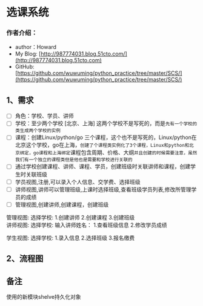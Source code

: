 # 选课系统 

### 作者介绍：
* author：Howard
* My Blog: [http://987774031.blog.51cto.com/](http://987774031.blog.51cto.com)  
* GitHub: [https://github.com/wuwuming/python_practice/tree/master/SCS/](https://github.com/wuwuming/python_practice/tree/master/SCS/)

## 1、需求
- [ ] 角色：学校、学员、讲师
- [ ] 学校：至少两个学校  [北京、上海]  这两个学校不是写死的，而是`先有一个学校的类生成两个学校的实例`
- [ ] 课程：创建Linux/python/go 三个课程，这个也不是写死的，Linux/python在北京这个学校，go在上海，`创建了个课程类实例化了3个课程，Linux和python和北京绑定，go课程和上海绑定`课程包含周期、价格、大纲`并且创建的时候需要注意，虽然我们有一个独立的课程类但是他也是需要和学校进行关联的`
- [ ] 通过学校创建课程、讲师、课程、学员，创建班级时关联讲师和课程，创建学生时关联班级
- [ ] 学员视图,注册,可以录入个人信息、交学费、选择班级
- [ ] 讲师视图,讲师可以管理班级,上课时选择班级,查看班级学员列表,修改所管理学员的成绩
- [ ] 管理视图,创建讲师,创建课程，创建班级

管理视图:
    选择学校:
        1.创建讲师
        2.创建课程
        3.创建班级  
讲师视图:
    选择学校:
        输入讲师姓名：
            1.查看班级信息
            2.修改学员成绩

学生视图:
    选择学校:
        1.录入信息
        2.选择班级
        3.报名缴费

## 2、流程图


## 备注
使用的新模块shelve持久化对象